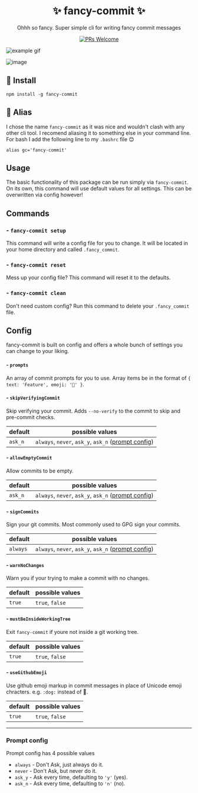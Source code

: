 <h1 align="center">✨ fancy-commit ✨</h1>

<div align="center">

Ohhh so fancy. Super simple cli for writing fancy commit messages

[![PRs Welcome](https://img.shields.io/badge/PRs-welcome-brightgreen.svg)](https://github.com/dr3/fancy-commit)

</div>

![example gif](https://user-images.githubusercontent.com/11341355/51806401-6c971400-2271-11e9-8185-1c3bde5d334d.gif)

![image](https://user-images.githubusercontent.com/11341355/51806434-c13a8f00-2271-11e9-8c89-38f78c2b154c.png)

## 🚀 Install
```
npm install -g fancy-commit
```

## 🦁 Alias
I chose the name `fancy-commit` as it was nice and wouldn't clash with any other cli tool. I recomend aliasing it to something else in your command line. For bash I add the following line to my `.bashrc` file 😊
```
alias gc='fancy-commit'
```

## Usage

The basic functionality of this package can be run simply via `fancy-commit`. On its own, this command will use default values for all settings. This can be overwritten via config however!

## Commands

### - `fancy-commit setup`

This command will write a config file for you to change. It will be located in your home directory and called `.fancy_commit`.

### - `fancy-commit reset`

Mess up your config file? This command will reset it to the defaults.

### - `fancy-commit clean`

Don't need custom config? Run this command to delete your `.fancy_commit` file.

## Config

fancy-commit is built on config and offers a whole bunch of settings you can change to your liking.

#### - `prompts`

An array of commit prompts for you to use. Array items be in the format of `{ text: 'Feature', emoji: '🚀' }`.

#### - `skipVerifyingCommit`

Skip verifying your commit. Adds `--no-verify` to the commit to skip and pre-commit checks.

| default | possible values                     |
|---------|-------------------------------------|
| `ask_n` | `always`, `never`, `ask_y`, `ask_n` ([prompt config](https://github.com/dr3/fancy-commit#prompt-config)) |

#### - `allowEmptyCommit`

Allow commits to be empty.

| default | possible values                     |
|---------|-------------------------------------|
| `ask_n` | `always`, `never`, `ask_y`, `ask_n` ([prompt config](https://github.com/dr3/fancy-commit#prompt-config)) |

#### - `signCommits`

Sign your git commits. Most commonly used to GPG sign your commits.

| default  | possible values                     |
|----------|-------------------------------------|
| `always` | `always`, `never`, `ask_y`, `ask_n` ([prompt config](https://github.com/dr3/fancy-commit#prompt-config)) |

#### - `warnNoChanges`

Warn you if your trying to make a commit with no changes.

| default | possible values |
|---------|-----------------|
| `true`  | `true`, `false` |

#### - `mustBeInsideWorkingTree`

Exit `fancy-commit` if youre not inside a git working tree.

| default | possible values |
|---------|-----------------|
| `true`  | `true`, `false` |

#### - `useGithubEmoji`

Use github emoji markup in commit messages in place of Unicode emoji chracters. e.g. `:dog:` instead of 🐶.

| default | possible values |
|---------|-----------------|
| `true`  | `true`, `false` |

---

### Prompt config

Prompt config has 4 possible values 

- `always` - Don't Ask, just always do it.
- `never` - Don't Ask, but never do it.
- `ask_y` - Ask every time, defaulting to `'y'` (yes).
- `ask_n` - Ask every time, defaulting to `'n'` (no).
